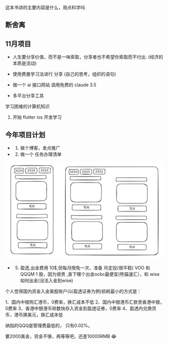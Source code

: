  这本书讲的主要内容是什么，观点科学吗

## 断舍离

## 11月项目 

- 人生要分享价值，而不是一味索取，分享者也不希望你索取而不付出. (经济的本质是流动)
- 使用费曼学习法进行 分享 (自己的思考，组织的语句)

- 做一个 ai 接口网站 调用免费的 claude 3.5
- 多平台分享工具

学习困难的计算机知识
1. 开始 flutter ios 开发学习

## 今年项目计划

- 1. 做个博客，发点推广
- 2. 做一个 任务办理清单

![](images/2024-10-26-13-51-36.png)


- 5.  盈透,出金费用 10$,但每月限免一次，准备 月定投(很平稳) VOO 和 QQQM  1 股，因为很贵 ,查下哪个出金ocbc最便宜(熊猫速汇），和 wise 如何出金(没法入金到wise)

个人觉得国内资金入金美股账户(以盈透证券为例)损耗最小的方式是：

1、国内中银购汇港币，0费率，换汇成本不低
2、国内中银港币汇款至香港中银，0费率
3、香港中银港币转数快存入资金到盈透证券，0费率
4、盈透内兑换货币，港币换美元，换汇成本低

纳指的QQQ是管理费最低的，
只有0.02%。

要2000美金，资金不够，再等等吧，还差10000RMB  😂